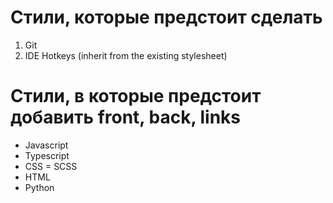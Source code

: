 # Стили, которые предстоит сделать
1. Git
2. IDE Hotkeys (inherit from the existing stylesheet)

# Стили, в которые предстоит добавить front, back, links 
* Javascript
* Typescript
* CSS = SCSS
* HTML
* Python